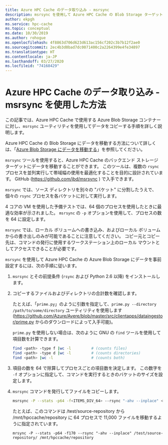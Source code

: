 ```yaml
---
title: Azure HPC Cache のデータ取り込み - msrsync
description: msrsync を使用して Azure HPC Cache の Blob Storage ターゲットにデータを移動する方法
author: ekpgh
ms.service: hpc-cache
ms.topic: conceptual
ms.date: 10/30/2019
ms.author: rohogue
ms.openlocfilehash: 4f8863d706d623d613ac156cf202c3b7b12f2ae0
ms.sourcegitcommit: 2ec4b3d0bad7dc0071400c2a2264399e4fe34897
ms.translationtype: HT
ms.contentlocale: ja-JP
ms.lasthandoff: 03/27/2020
ms.locfileid: "74168429"
---
```

# <a name="azure-hpc-cache-data-ingest---msrsync-method"></a>Azure HPC Cache のデータ取り込み - msrsync を使用した方法

この記事では、Azure HPC Cache で使用する Azure Blob Storage コンテナーに対し、``msrsync`` ユーティリティを使用してデータをコピーする手順を詳しく説明します。

Azure HPC Cache の Blob Storage にデータを移動する方法について詳しくは、「[Azure Blob Storage にデータを移動する](hpc-cache-ingest.md)」を参照してください。

``msrsync`` ツールを使用すると、Azure HPC Cache のバックエンド ストレージ ターゲットにデータを移動することができます。 このツールは、複数の ``rsync`` プロセスを並列実行して帯域幅の使用を最適化することを目的に設計されています。 GitHub (https://github.com/jbd/msrsync ) で入手できます。

``msrsync`` では、ソース ディレクトリを別々の "バケット" に分割したうえで、個々の ``rsync`` プロセスを各バケットに対して実行します。

4 コアの VM を使用した予備テストでは、64 個のプロセスを使用したときに最適な効率が示されました。 ``msrsync`` の ``-p`` オプションを使用して、プロセスの数を 64 に設定します。

``msrsync`` では、ローカル ボリュームへの書き込み、およびローカル ボリュームからの書き出しのみが可能であることに注意してください。 コピー元とコピー先は、コマンドの発行に使用するワークステーション上のローカル マウントとしてアクセスできることが必要です。

``msrsync`` を使用して Azure HPC Cache の Azure Blob Storage にデータを事前設定するには、次の手順に従います。

1. ``msrsync`` とその前提条件 (``rsync`` および Python 2.6 以降) をインストールします。
1. コピーするファイルおよびディレクトリの合計数を確認します。

   たとえば、「``prime.py``」のように引数を指定して、```prime.py --directory /path/to/some/directory``` ユーティリティを使用します (<https://github.com/Azure/Avere/blob/master/src/clientapps/dataingestor/prime.py> からのダウンロードによって入手可能)。

   ``prime.py`` を使用しない場合は、次のように GNU の ``find`` ツールを使用して項目数を計算できます。

   ```bash
   find <path> -type f |wc -l         # (counts files)
   find <path> -type d |wc -l         # (counts directories)
   find <path> |wc -l                 # (counts both)
   ```

1. 項目の数を 64 で除算してプロセスごとの項目数を決定します。 この数字を ``-f`` オプションに指定して、コマンドを実行するときのバケットのサイズを設定します。

1. ``msrsync`` コマンドを発行してファイルをコピーします。

   ```bash
   msrsync -P --stats -p64 -f<ITEMS_DIV_64> --rsync "-ahv --inplace" <SOURCE_PATH> <DESTINATION_PATH>
   ```

   たとえば、このコマンドは /test/source-repository から /mnt/hpccache/repository に 64 プロセスで 11,000 ファイルを移動するように指定されています。

   ``mrsync -P --stats -p64 -f170 --rsync "-ahv --inplace" /test/source-repository/ /mnt/hpccache/repository``
